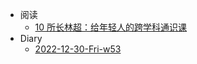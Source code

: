 - 阅读
	- [10 所长林超：给年轻人的跨学科通识课](10%20所长林超：给年轻人的跨学科通识课.md)
- Diary
	- [2022-12-30-Fri-w53](daily/2022-12-30-Fri-w53.md)